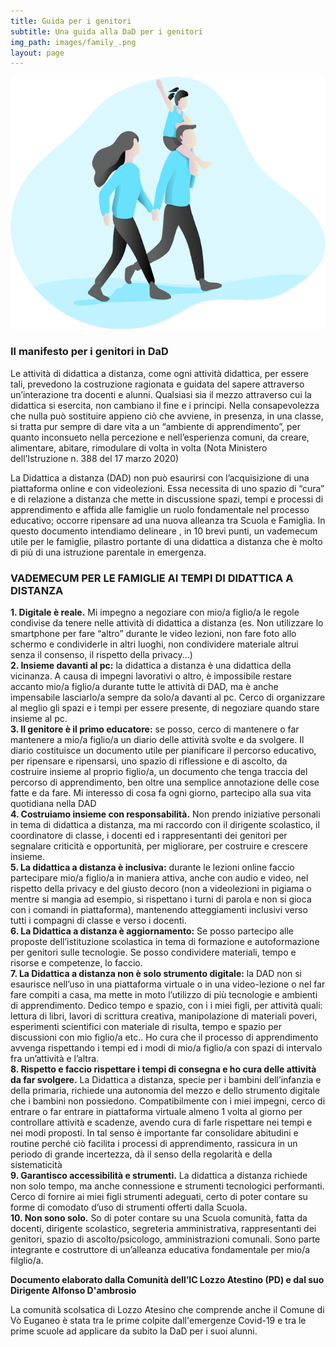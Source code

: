 ```yaml
---
title: Guida per i genitori
subtitle: Una guida alla DaD per i genitori
img_path: images/family_.png
layout: page
---
```


![immagine scelta](/images/family_.png)

### Il manifesto per i genitori in DaD

Le attività di didattica a distanza, come ogni attività didattica, per essere tali, prevedono la costruzione ragionata e guidata del sapere attraverso un’interazione tra docenti e alunni. Qualsiasi sia il mezzo attraverso cui la didattica si esercita, non cambiano il fine e i principi.
Nella consapevolezza che nulla può sostituire appieno ciò che avviene, in presenza, in una classe, si tratta pur sempre di dare vita a un “ambiente di apprendimento”, per quanto inconsueto nella percezione e nell’esperienza comuni, da creare, alimentare, abitare, rimodulare di volta in volta
(Nota Ministero dell’Istruzione n. 388 del 17 marzo 2020)

La Didattica a distanza (DAD) non può esaurirsi con l’acquisizione di una piattaforma online e con videolezioni. Essa necessita di uno spazio di “cura” e di relazione a distanza che mette in discussione spazi, tempi e processi di apprendimento e affida alle famiglie un ruolo fondamentale nel processo educativo; occorre ripensare ad una nuova alleanza tra Scuola e Famiglia.
In questo documento intendiamo delineare , in 10 brevi punti, un vademecum utile per le famiglie, pilastro portante di una didattica a distanza che è molto di più di una istruzione parentale in emergenza.

### VADEMECUM PER LE FAMIGLIE AI TEMPI DI DIDATTICA A DISTANZA

**1. Digitale è reale.**
Mi impegno a negoziare con mio/a figlio/a le regole condivise da tenere nelle attività di didattica a distanza (es. Non utilizzare lo smartphone per fare “altro” durante le video lezioni, non fare foto allo schermo e condividerle in altri luoghi, non condividere materiale altrui senza il consenso, il rispetto della privacy...)<br>
**2. Insieme davanti al pc:**
la didattica a distanza è una didattica della vicinanza. A causa di impegni lavorativi o altro, è impossibile restare accanto mio/a figlio/a durante tutte le attività di DAD, ma è anche impensabile lasciarlo/a sempre da solo/a davanti al pc. Cerco di organizzare al meglio gli spazi e i tempi per essere presente, di negoziare quando stare insieme al pc.<br>
**3. Il genitore è il primo educatore:**
se posso, cerco di mantenere o far mantenere a mio/a figlio/a un diario delle attività svolte e da svolgere. Il diario costituisce un documento utile per pianificare il percorso educativo, per ripensare e ripensarsi, uno spazio di riflessione e di ascolto, da costruire insieme al proprio figlio/a, un documento che tenga traccia del percorso di apprendimento, ben oltre una semplice annotazione delle cose fatte e da fare. Mi interesso di cosa fa ogni giorno, partecipo alla sua vita quotidiana nella DAD<br>
**4. Costruiamo insieme con responsabilità.**
Non prendo iniziative personali in tema di didattica a distanza, ma mi raccordo con il dirigente scolastico, il coordinatore di classe, i docenti ed i rappresentanti dei genitori per segnalare criticità e opportunità, per migliorare, per costruire e crescere insieme.<br>
**5. La didattica a distanza è inclusiva:**
durante le lezioni online faccio partecipare mio/a figlio/a in maniera attiva, anche con audio e video, nel rispetto della privacy e del giusto decoro (non a videolezioni in pigiama o mentre si mangia ad esempio, si rispettano i turni di parola e non si gioca con i comandi in piattaforma), mantenendo atteggiamenti inclusivi verso tutti i compagni di classe e verso i docenti. <br>
**6. La Didattica a distanza è aggiornamento:**
Se posso partecipo alle proposte dell’istituzione scolastica in tema di formazione e autoformazione per genitori sulle tecnologie. Se posso condividere materiali, tempo e risorse e competenze, lo faccio. <br>
**7. La Didattica a distanza non è solo strumento digitale:**
la DAD non si esaurisce nell’uso in una piattaforma virtuale o in una video-lezione o nel far fare compiti a casa, ma mette in moto l’utilizzo di più tecnologie e ambienti di apprendimento.
Dedico tempo e spazio, con i i miei figli, per attività quali: lettura di libri, lavori di scrittura creativa, manipolazione di materiali poveri, esperimenti scientifici con materiale di risulta, tempo e spazio per discussioni con mio figlio/a etc.. Ho cura che il processo di apprendimento avvenga rispettando i tempi ed i modi di mio/a figlio/a con spazi di intervalo fra un’attività e l’altra.<br>
**8. Rispetto e faccio rispettare i tempi di consegna e ho cura delle attività da far svolgere.**
La Didattica a distanza, specie per i bambini dell’infanzia e della primaria, richiede una autonomia del mezzo e dello strumento digitale che i bambini non possiedono. Compatibilmente con i miei impegni, cerco di entrare o far entrare in piattaforma virtuale almeno 1 volta al giorno per controllare attività e scadenze, avendo cura di farle rispettare nei tempi e nei modi proposti. In tal senso è importante far consolidare abitudini e routine perché ciò facilita i processi di apprendimento, rassicura in un periodo di grande incertezza, dà il senso della regolarità e della sistematicità<br>
**9. Garantisco accessibilità e strumenti.**
La didattica a distanza richiede non solo tempo, ma anche connessione e strumenti tecnologici performanti. Cerco di fornire ai miei figli strumenti adeguati, certo di poter contare su forme di comodato d’uso di strumenti offerti dalla Scuola.<br>
**10. Non sono solo.**
So di poter contare su una Scuola comunità, fatta da docenti, dirigente scolastico, segreteria amministrativa, rappresentanti dei genitori, spazio di ascolto/psicologo, amministrazioni comunali. Sono parte integrante e costruttore di un’alleanza educativa fondamentale per mio/a filglio/a.<br>



**Documento elaborato dalla Comunità dell’IC Lozzo Atestino (PD) e dal suo Dirigente Alfonso D'ambrosio**

La comunità scolsatica di Lozzo Atesino che comprende anche il Comune di Vò Euganeo è stata tra le prime colpite dall'emergenze Covid-19 e tra le prime scuole ad applicare da subito la DaD per i suoi alunni.